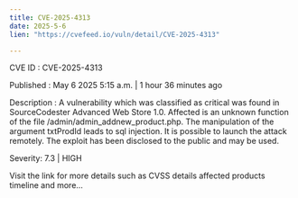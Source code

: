 ```yaml
---
title: CVE-2025-4313
date: 2025-5-6
lien: "https://cvefeed.io/vuln/detail/CVE-2025-4313"

---
```


CVE ID : CVE-2025-4313

Published :  May 6
2025
5:15 a.m. | 1 hour
36 minutes ago

Description : A vulnerability
which was classified as critical
was found in SourceCodester Advanced Web Store 1.0. Affected is an unknown function of the file /admin/admin_addnew_product.php. The manipulation of the argument txtProdId leads to sql injection. It is possible to launch the attack remotely. The exploit has been disclosed to the public and may be used.

Severity: 7.3 | HIGH

Visit the link for more details
such as CVSS details
affected products
timeline
and more...

